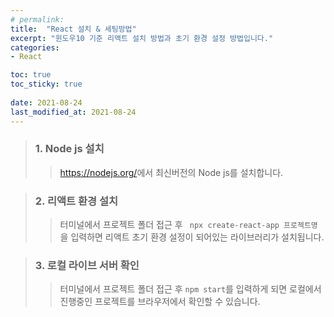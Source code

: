 ```yaml
---
# permalink:
title:  "React 설치 & 세팅방법"
excerpt: "윈도우10 기준 리액트 설치 방법과 초기 환경 설정 방법입니다."
categories:
- React

toc: true
toc_sticky: true
 
date: 2021-08-24
last_modified_at: 2021-08-24
---
```


> ### 1. Node js 설치
>> <https://nodejs.org/>에서 최신버전의 Node js를 설치합니다.

> ### 2. 리액트 환경 설치 
>> 터미널에서 프로젝트 폴더 접근 후 ``` npx create-react-app 프로젝트명```을 입력하면 리액트 초기 환경 설정이 되어있는 라이브러리가 설치됩니다.

> ### 3. 로컬 라이브 서버 확인
>> 터미널에서 프로젝트 폴더 접근 후 ```npm start```를 입력하게 되면 로컬에서 진행중인 프로젝트를 브라우저에서 확인할 수 있습니다.
